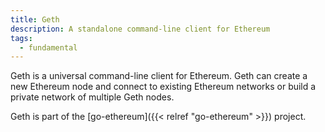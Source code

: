 ```yaml
---
title: Geth
description: A standalone command-line client for Ethereum
tags:
  - fundamental
---
```


Geth is a universal command-line client for Ethereum. Geth can create a new Ethereum node and connect to existing Ethereum networks or build a private network of multiple Geth nodes. 

Geth is part of the [go-ethereum]({{< relref "go-ethereum" >}}) project.


